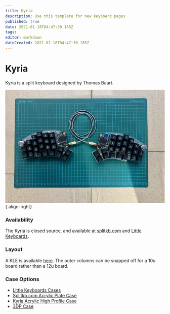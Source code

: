 ```yaml
---
title: Kyria
description: Use this template for new keyboard pages
published: true
date: 2021-01-18T04:47:30.185Z
tags: 
editor: markdown
dateCreated: 2021-01-18T04:47:30.185Z
---
```


# Kyria

Kyria is a split keyboard designed by Thomas Baart. 

![kyria.png](/kyria.png){.align-right}

### Availability

The Kyria is closed source, and available at [splitkb.com](https://splitkb.com/collections/keyboard-kits/products/kyria-pcb-kit) and [Little Keyboards](https://www.littlekeyboards.com/products/kyria-pcb-kit?_pos=10&_sid=0ff2769c2&_ss=r).

### Layout

A KLE is available [here](http://www.keyboard-layout-editor.com/##@_name=Kyria%3B&@_y:0.25&x:3&a:7%3B&=&_x:9%3B&=%3B&@_y:-0.75&x:2%3B&=&_x:1%3B&=&_x:7%3B&=&_x:1%3B&=%3B&@_y:-0.875&x:5%3B&=&_x:5%3B&=%3B&@_y:-0.625%3B&=&=&_x:13%3B&=&=%3B&@_y:-0.75&x:3%3B&=&_x:9%3B&=%3B&@_y:-0.75&x:2%3B&=&_x:1%3B&=&_x:7%3B&=&_x:1%3B&=%3B&@_y:-0.875&x:5%3B&=&_x:5%3B&=%3B&@_y:-0.625%3B&=&=&_x:13%3B&=&=%3B&@_y:-0.75&x:3%3B&=&_x:9%3B&=%3B&@_y:-0.75&x:2%3B&=&_x:1%3B&=&_x:7%3B&=&_x:1%3B&=%3B&@_y:-0.875&x:5%3B&=&_x:5%3B&=%3B&@_y:-0.625%3B&=&=&_x:13%3B&=&=%3B&@_y:-0.5&x:2.5%3B&=&_x:10%3B&=%3B&@_rx:4&ry:8.175&y:-4.675000000000001&x:-0.5%3B&=%3B&@_rx:13&y:-4.675000000000001&x:-0.5%3B&=%3B&@_r:15&rx:4&y:-4.675000000000001&x:-0.5%3B&=%3B&@_r:30&y:-2&x:-0.5%3B&=%3B&@_x:-0.5%3B&=%3B&@_r:45&y:-2&x:-0.5%3B&=%3B&@_x:-0.5%3B&=%3B&@_r:-45&rx:13&y:-5.675000000000001&x:-0.5%3B&=%3B&@_x:-0.5%3B&=%3B&@_r:-30&y:-2&x:-0.5%3B&=%3B&@_x:-0.5%3B&=%3B&@_r:-15&y:-1&x:-0.5%3B&=). The outer columns can be snapped off for a 10u board rather than a 12u board. 

### Case Options

*   [Little Keyboards Cases](https://www.littlekeyboards.com/collections/kyria-cases)
*   [Splitkb.com Acrylic Plate Case](https://splitkb.com/collections/cases-and-plates/products/kyria-acrylic-plate-case)
*   [Kyria Acrylic High Profile Case](https://splitkb.com/collections/cases-and-plates/products/kyria-acrylic-high-profile-case?variant=31244758220877)
*   [3DP Case](https://github.com/splitkb/kyria/tree/master/3D%20Printed%20Case)